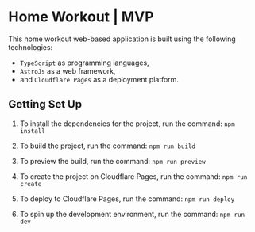 # Home Workout | MVP

This home workout web-based application is built using the following technologies:

- `TypeScript` as programming languages,
- `AstroJs` as a web framework,
- and `Cloudflare Pages` as a deployment platform.

## Getting Set Up

1. To install the dependencies for the project, run the command: `npm install`

1. To build the project, run the command: `npm run build`

1. To preview the build, run the command: `npm run preview`

1. To create the project on Cloudflare Pages, run the command: `npm run create`

1. To deploy to Cloudflare Pages, run the command: `npm run deploy`

1. To spin up the development environment, run the command: `npm run dev`
